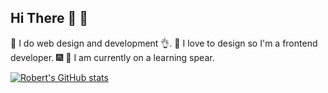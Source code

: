 ## Hi There :wave: :wave:

:bow_and_arrow: I do web design and development :ok_hand:. 
:star_struck: I love to design so I'm a frontend developer.
:fireworks: :sparkler: I am currently on a learning spear.

[![Robert's GitHub stats](https://github-readme-stats.vercel.app/api?username=Robert-Dela)](https://github.com/Robert-Dela/github-readme-stats)

